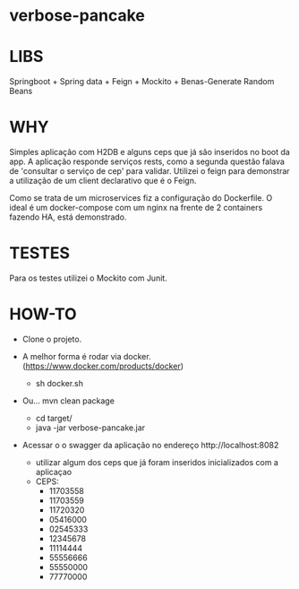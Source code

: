 # verbose-pancake
# LIBS
 Springboot + Spring data + Feign + Mockito + Benas-Generate Random Beans
# WHY

 Simples aplicação com H2DB e alguns ceps que já são inseridos no boot da app. A aplicação responde serviços rests, como a segunda questão falava de 'consultar o serviço de cep' para validar. Utilizei o feign para demonstrar a utilização de um client declarativo que é o Feign.
 
 Como se trata de um microservices fiz a configuração do Dockerfile. O ideal é um docker-compose com um nginx na frente de 2 containers fazendo HA, está demonstrado. 
 
 
# TESTES
 Para os testes utilizei o Mockito com Junit. 
# HOW-TO
- Clone o projeto. 
- A melhor forma é rodar via docker. (https://www.docker.com/products/docker)
  - sh docker.sh
- Ou... mvn clean package
  - cd target/
  - java -jar verbose-pancake.jar

- Acessar o o swagger da aplicação no endereço http://localhost:8082
  - utilizar algum dos ceps que já foram inseridos inicializados com a aplicaçao
  - CEPS:
    - 11703558
    - 11703559
    - 11720320
    - 05416000
    - 02545333
    - 12345678
    - 11114444
    - 55556666
    - 55550000
    - 77770000
